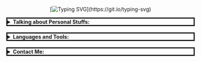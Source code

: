 <div align="center">

[![Typing SVG](https://readme-typing-svg.herokuapp.com/?color=F7F7F7&lines=Hi+there,+I'm+Artem+Gaev!;Front-End+developer.)](https://git.io/typing-svg)
</div>
<details style="border: solid">	
  <summary><b> Talking about Personal Stuffs:</b></summary>
<br>

- 🛠 &nbsp; I am currently working with React on Ruby on Rails <br />
- 🚀 &nbsp; I'll be Full Stack Development.
- 👾 &nbsp; Fun fact: Equal is Not Always Equal in Javascript.
- 📝 &nbsp; Checkout my [Resume](https://github.com/gaev-art/gaev-art/blob/master/resume.pdf).

</details>
<br>
<details style="border: solid">
  <summary><b> Languages and Tools:</b></summary>
<div align="center">
<br>

<code><img height="27" src="https://raw.githubusercontent.com/github/explore/80688e429a7d4ef2fca1e82350fe8e3517d3494d/topics/react/react.png" title="eee"/></code>
<code><img height="27" src="https://raw.githubusercontent.com/github/explore/80688e429a7d4ef2fca1e82350fe8e3517d3494d/topics/javascript/javascript.png" alt="javascript"></code>
<code><img height="27" src="https://raw.githubusercontent.com/github/explore/80688e429a7d4ef2fca1e82350fe8e3517d3494d/topics/typescript/typescript.png" alt="typescript"></code>
<code><img height="27" src="https://raw.githubusercontent.com/github/explore/80688e429a7d4ef2fca1e82350fe8e3517d3494d/topics/redux/redux.png" alt="redux"></code>
<code><img height="27" src="https://raw.githubusercontent.com/github/explore/80688e429a7d4ef2fca1e82350fe8e3517d3494d/topics/sass/sass.png" alt="sass"></code>
<code><img height="27" src="https://raw.githubusercontent.com/github/explore/80688e429a7d4ef2fca1e82350fe8e3517d3494d/topics/nodejs/nodejs.png" alt="nodejs"></code>
<code><img height="27" src="https://encrypted-tbn0.gstatic.com/images?q=tbn%3AANd9GcSTTzPAw-55ssm1Im594xYZ9eRQu2JylrkYLg&usqp=CAU" alt="mongodb"></code>
<code><img height="27" src="https://raw.githubusercontent.com/devicons/devicon/master/icons/git/git-original.svg" alt="git"></code>
<code><img height="27" src="https://raw.githubusercontent.com/github/explore/80688e429a7d4ef2fca1e82350fe8e3517d3494d/topics/terminal/terminal.png" alt="terminal"></code>

</div>
</details>
<br>
<details style="border: solid">
  <summary><b>Contact Me:</b></summary>
<div align="center">
<br>

[![Linkedin Badge](https://img.shields.io/badge/-LinkedIn-white)](https://www.linkedin.com/in/artem-gaev-29a4551a8/)
[![Gmail Badge](https://img.shields.io/badge/-GMail-c14438?&link=mailto:ing.miller.vega@gmail.com)](mailto:forsakensr@gmail.com)
[![Telegram Badge](https://img.shields.io/badge/-Telegram-white)](https://telegram.me/gaev_art)

[comment]: <> ([![Website Badge]&#40;https://img.shields.io/badge/Website-red&#41;]&#40;https://iampavangandhi.github.io/&#41;)


</div>

</details>

